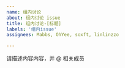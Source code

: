 ```yaml
---
name: 组内讨论
about: 组内讨论 issue
title: 组内讨论-[标题]
labels: '组内issue'
assignees: Mabbs, OhYee, soxft, linlinzzo

---
```


请描述内容内容，并 @ 相关成员
